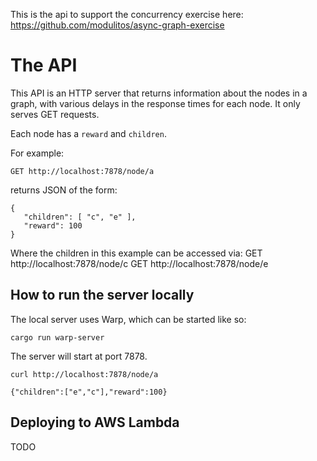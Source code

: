 
This is the api to support the concurrency exercise here:
https://github.com/modulitos/async-graph-exercise

# The API

This API is an HTTP server that returns information about the nodes in a graph, with various delays in the response times for each node. It only serves GET requests.

Each node has a `reward` and `children`.

For example:

    GET http://localhost:7878/node/a

returns JSON of the form:

    {
       "children": [ "c", "e" ],
       "reward": 100
    }

Where the children in this example can be accessed via:
    GET http://localhost:7878/node/c
    GET http://localhost:7878/node/e

## How to run the server locally

The local server uses Warp, which can be started like so:

    cargo run warp-server

The server will start at port 7878.

    curl http://localhost:7878/node/a

    {"children":["e","c"],"reward":100}

## Deploying to AWS Lambda

TODO
